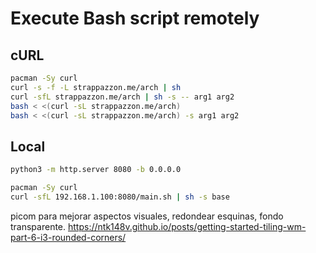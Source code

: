 # Execute Bash script remotely

## cURL

```bash
pacman -Sy curl
curl -s -f -L strappazzon.me/arch | sh
curl -sfL strappazzon.me/arch | sh -s -- arg1 arg2
bash < <(curl -sL strappazzon.me/arch)
bash < <(curl -sL strappazzon.me/arch) -s arg1 arg2
```

## Local

```bash
python3 -m http.server 8080 -b 0.0.0.0
```

```bash
pacman -Sy curl
curl -sfL 192.168.1.100:8080/main.sh | sh -s base
```

picom para mejorar aspectos visuales, redondear esquinas, fondo transparente.
https://ntk148v.github.io/posts/getting-started-tiling-wm-part-6-i3-rounded-corners/

